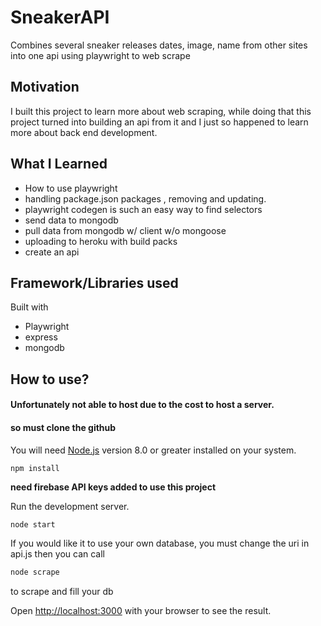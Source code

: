 # SneakerAPI
Combines several sneaker  releases dates, image, name from other sites into one api using playwright to web scrape

## Motivation 
I built this project to learn more about web scraping, while doing that this project turned into building an api from it and I just so happened to learn more about back end development.

## What I Learned
- How to use playwright
- handling package.json packages , removing and updating.
- playwright codegen is such an easy way to find selectors 
- send data to mongodb
- pull data from mongodb w/ client w/o mongoose
- uploading to heroku with build packs
- create an api

## Framework/Libraries used
 Built with 
- Playwright
- express
- mongodb

## How to use?

#### Unfortunately not able to host due to the cost to host a server.
#### so must clone the github

You will need [Node.js](https://nodejs.org) version 8.0 or greater installed on your system.
```
npm install
```
**need firebase API keys added to use this project**

Run the development server.
```bash
node start
```
If you would like it to use your own database, you must change the uri in api.js
then you can call 
```bash
node scrape
```
to scrape and fill your db 

Open [http://localhost:3000](http://localhost:3000) with your browser to see the result.
